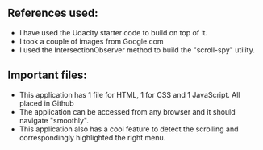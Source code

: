 ## References used:
* I have used the Udacity starter code to build on top of it.
* I took a couple of images from Google.com
* I used the IntersectionObserver method to build the "scroll-spy" utility.

## Important files:
* This application has 1 file for HTML, 1 for CSS and 1 JavaScript. All placed in Github
* The application can be accessed from any browser and it should navigate "smoothly".
* This application also has a cool feature to detect the scrolling and correspondingly highlighted the right menu.